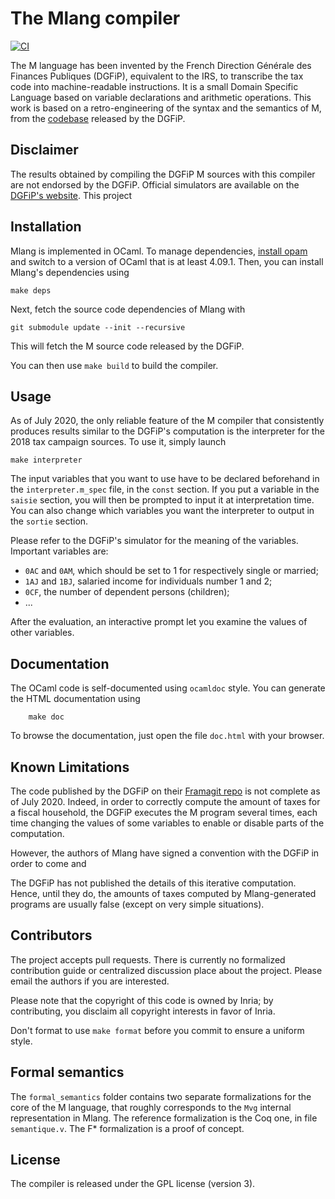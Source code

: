 # The Mlang compiler

[![CI](https://gitlab.inria.fr/verifisc/mlang/badges/master/pipeline.svg)](https://gitlab.inria.fr/verifisc/mlang/-/commits/master)

The M language has been invented by the French Direction Générale des Finances
Publiques (DGFiP), equivalent to the IRS, to transcribe the tax code into machine-readable
instructions. It is a small Domain Specific Language based on variable
declarations and arithmetic operations. This work is based on a retro-engineering
of the syntax and the semantics of M, from the [codebase](https://framagit.org/dgfip/ir-calcul)
released by the DGFiP.

## Disclaimer

The results obtained by compiling the DGFiP M sources with this compiler are not endorsed by the
DGFiP. Official simulators are available on the [DGFiP's website](https://www.impots.gouv.fr/portail/simulateurs). This project

## Installation

Mlang is implemented in OCaml. To manage dependencies,
[install opam](https://opam.ocaml.org/doc/Install.html) and switch to a version
of OCaml that is at least 4.09.1. Then, you can install Mlang's dependencies using

    make deps

Next, fetch the source code dependencies of Mlang with

    git submodule update --init --recursive

This will fetch the M source code released by the DGFiP.

You can then use `make build` to build the compiler.

## Usage

As of July 2020, the only reliable feature of the M compiler that consistently produces results similar to the DGFiP's computation
is the interpreter for the 2018 tax campaign sources. To use it, simply launch

```
make interpreter
```

The input variables that you want to use have to be declared beforehand in the `interpreter.m_spec`
file, in the `const` section. If you put a variable in the `saisie` section, you will then be
prompted to input it at interpretation time. You can also change which variables you want the
interpreter to output in the `sortie` section.

Please refer to the DGFiP's simulator for the meaning of the variables. Important variables are:

* `0AC` and `0AM`, which should be set to 1 for respectively single or married;
* `1AJ` and `1BJ`, salaried income for individuals number 1 and 2;
* `0CF`, the number of dependent persons (children);
* ...

After the evaluation, an interactive prompt let you examine the values of other variables.

## Documentation

The OCaml code is self-documented using `ocamldoc` style. You can generate the HTML
documentation using

        make doc

To browse the documentation, just open the file `doc.html` with your browser.

## Known Limitations

The code published by the DGFiP on their [Framagit repo](https://framagit.org/dgfip/ir-calcul)
is not complete as of July 2020. Indeed,
in order to correctly compute the amount of taxes for a fiscal household, the DGFiP
executes the M program several times, each time changing the values of some variables
to enable or disable parts of the computation.

However, the authors of Mlang have signed a convention with the DGFiP in order to come and

The DGFiP has not published the details of this iterative computation. Hence,
until they do, the amounts of taxes computed by Mlang-generated programs are usually
false (except on very simple situations).

## Contributors

The project accepts pull requests. There is currently no formalized contribution
guide or centralized discussion place about the project. Please email the authors
if you are interested.

Please note that the copyright of this code is owned by Inria; by contributing,
you disclaim all copyright interests in favor of Inria.

Don't format to use `make format` before you commit to ensure a uniform style.

## Formal semantics

The `formal_semantics` folder contains two separate formalizations for the core of the
M language, that roughly corresponds to the `Mvg` internal representation in Mlang.
The reference formalization is the Coq one, in file `semantique.v`. The F* formalization
is a proof of concept.

## License

The compiler is released under the GPL license (version 3).
